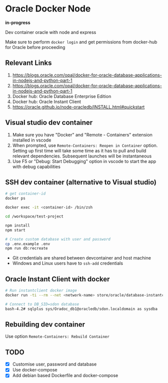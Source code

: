 # Oracle Docker Node

**in-progress**

Dev container oracle with node and express

Make sure to perform `docker login` and get permissions from docker-hub for Oracle before proceeding

## Relevant Links

1. https://blogs.oracle.com/opal/docker-for-oracle-database-applications-in-nodejs-and-python-part-1
2. https://blogs.oracle.com/opal/docker-for-oracle-database-applications-in-nodejs-and-python-part-1
3. Docker hub: Oracle Database Enterprise Edition
4. Docker hub: Oracle Instant Client
4. https://oracle.github.io/node-oracledb/INSTALL.html#quickstart

## Visual studio dev container

1. Make sure you have "Docker" and "Remote - Containers" extension installed in vscode
2. When prompted, use `Remote-Containers: Reopen in Container` option. Setting up first time will take some time as it has to pull and build relevant dependencies. Subsequent launches will be instantaneous
3. Use F5 or "Debug: Start Debugging" option in vscode to start the app with debug capabilities

## SSH dev container (alternative to Visual studio)

```sh
# get container-id
docker ps

docker exec -it <container-id> /bin/zsh

cd /workspace/test-project

npm install
npm start

# Create custom database with user and password
cp .env.example .env
npm run db:recreate
```

- Git credentials are shared between devcontainer and host machine
- Windows and Linux users have to `ssh-add` credentials

## Oracle Instant Client with docker

```sh
# Run instantclient docker image
docker run -ti --rm --net <network-name> store/oracle/database-instantclient:12.2.0.1 /bin/bash

# Connect to DB_SID=sdon database
bash-4.2# sqlplus sys/Oradoc_db1@oracledb/sdon.localdomain as sysdba
```

## Rebuilding dev container

Use option `Remote-Containers: Rebuild Container`

## TODO

- [x] Customise user, password and database
- [x] Use docker-compose
- [x] Add debian based Dockerfile and docker-compose
